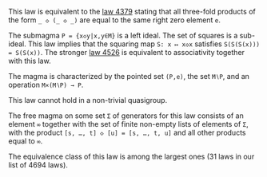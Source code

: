 This law is equivalent to the [law 4379](https://teorth.github.io/equational_theories/implications/?4379) stating that all three-fold products of the form `_ ◇ (_ ◇ _)` are equal to the same right zero element `e`.

The submagma `P = {x◇y|x,y∈M}` is a left ideal.  The set of squares is a sub-ideal.  This law implies that the squaring map `S: x ↦ x◇x` satisfies `S(S(S(x))) = S(S(x))`.  The stronger [law 4526](https://teorth.github.io/equational_theories/implications/?4526) is equivalent to associativity together with this law.

The magma is characterized by the pointed set `(P,e)`, the set `M∖P`, and an operation `M×(M∖P) → P`.

This law cannot hold in a non-trivial quasigroup.

The free magma on some set `Σ` of generators for this law consists of an element `∞` together with the set of finite non-empty lists of elements of `Σ`, with the product `[s, …, t] ◇ [u] = [s, …, t, u]` and all other products equal to `∞`.

The equivalence class of this law is among the largest ones (31 laws in our list of 4694 laws).
